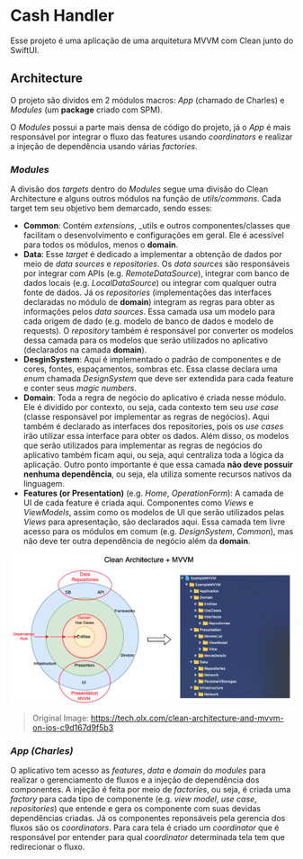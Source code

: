 # Cash Handler

Esse projeto é uma aplicação de uma arquitetura MVVM com Clean junto do SwiftUI.

## Architecture

O projeto são dividos em 2 módulos macros: _App_ (chamado de Charles) e _Modules_ (um __package__ criado com SPM). 

O _Modules_ possui a parte mais densa de código do projeto, já o _App_ é mais responsável por integrar o fluxo das features usando _coordinators_ e realizar a injeção de dependência usando várias _factories_.

### _Modules_

A divisão dos _targets_ dentro do _Modules_ segue uma divisão do Clean Architecture e alguns outros módulos na função de _utils/commons_. Cada target tem seu objetivo bem demarcado, sendo esses:

- __Common__: Contém _extensions_, _utils e outros componentes/classes que facilitam o desenvolvimento e configurações em geral. Ele é acessível para todos os módulos, menos o __domain__.
- __Data__: Esse _target_ é dedicado a implementar a obtenção de dados por meio de _data sources_ e _repositories_. Os _data sources_ são responsáveis por integrar com APIs (e.g. _RemoteDataSource_), integrar com banco de dados locais (e.g. _LocalDataSource_) ou integrar com qualquer outra fonte de dados. Já os _repositories_ (implementações das interfaces declaradas no módulo de __domain__) integram as regras para obter as informações pelos _data sources_. Essa camada usa um modelo para cada origem de dado (e.g. modelo de banco de dados e modelo de requests). O _repository_ também é responsável por converter os modelos dessa camada para os modelos que serão utilizados no aplicativo (declarados na camada __domain__).
- __DesginSystem__: Aqui é implementado o padrão de componentes e de cores, fontes, espaçamentos, sombras etc. Essa classe declara uma _enum_ chamada _DesignSystem_ que deve ser extendida para cada feature e conter seus _magic numbers_.
- __Domain__: Toda a regra de negócio do aplicativo é criada nesse módulo. Ele é dividido por contexto, ou seja, cada contexto tem seu _use case_ (classe responsável por implementar as regras de negócios). Aqui também é declarado as interfaces dos repositories, pois os _use cases_ irão utilizar essa interface para obter os dados. Além disso, os modelos que serão utilizados para implementar as regras de negócios do aplicativo também ficam aqui, ou seja, aqui centraliza toda a lógica da aplicação. Outro ponto importante é que essa camada __não deve possuir nenhuma dependência__, ou seja, ela utiliza somente recursos nativos da linguagem.
- __Features (or Presentation)__ (e.g. _Home_, _OperationForm_): A camada de UI de cada feature é criada aqui. Componentes como _Views_ e _ViewModels_, assim como os modelos de UI que serão utilizados pelas _Views_ para apresentação, são declarados aqui. Essa camada tem livre acesso para os módulos em comum (e.g. _DesignSystem_, _Common_), mas não deve ter outra dependência de negócio além da __domain__.

![](imgs/arch.png)
> Original Image: https://tech.olx.com/clean-architecture-and-mvvm-on-ios-c9d167d9f5b3

### _App (Charles)_

O aplicativo tem acesso as _features_, _data_ e _domain_ do _modules_ para realizar o gerenciamento de fluxos e a injeção de dependência dos componentes. A injeção é feita por meio de _factories_, ou seja, é criada uma _factory_ para cada tipo de componente (e.g. _view model_, _use case_, _repositories_) que entende e gera os componente com suas devidas dependências criadas. Já os componentes reponsáveis pela gerencia dos fluxos são os _coordinators_. Para cara tela é criado um _coordinator_ que é responsável por entender para qual _coordinator_ determinada tela tem que redirecionar o fluxo.
